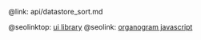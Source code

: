 @link: api/datastore_sort.md

@seolinktop: [ui library](https://webix.com)
@seolink: [organogram javascript](https://webix.com/widget/organogram/)